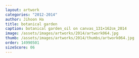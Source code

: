 ```yaml
---
layout: artwork
categories: "2012-2014"
author: Jihoon Ha
title: botanical garden
caption: botanical garden_oil on canvas_131×162㎝_2014
image: /assets/images/artworks/2014/artwork064.jpg
thumb: /assets/images/artworks/2014/thumbs/artwork064.jpg
order: 14990501
sizeScore: 06
---
```

